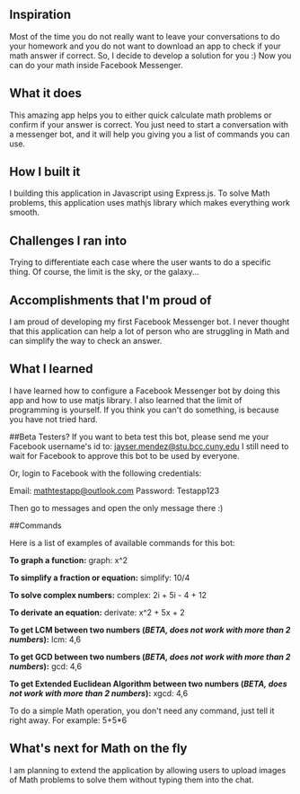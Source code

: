 ## Inspiration
Most of the time you do not really want to leave your conversations to do your homework and you do not want to download an app to check if your math answer if correct. So, I decide to develop a solution for you :) Now you can do your math inside Facebook Messenger.

## What it does
This amazing app helps you to either quick calculate math problems or confirm if your answer is correct. You just need to start a conversation with a messenger bot, and it will help you giving you a list of commands you can use.

## How I built it
I building this application in Javascript using Express.js. To solve Math problems, this application uses mathjs library which makes everything work smooth.

## Challenges I ran into
Trying to differentiate each case where the user wants to do a specific thing. Of course, the limit is the sky, or the galaxy...

## Accomplishments that I'm proud of
I am proud of developing my first Facebook Messenger bot. I never thought that this application can help a lot of person who are struggling in Math and can simplify the way to check an answer.

## What I learned
I have learned how to configure a Facebook Messenger bot by doing this app and how to use matjs library. I also learned that the limit of programming is yourself. If you think you can't do something, is because you have not tried hard.

##Beta Testers?
If you want to beta test this bot, please send me your Facebook username's id to: jayser.mendez@stu.bcc.cuny.edu
I still need to wait for Facebook to approve this bot to be used by everyone.

Or, login to Facebook with the following credentials:

Email: mathtestapp@outlook.com
Password: Testapp123

Then go to messages and open the only message there :)

##Commands

Here is a list of examples of available commands for this bot:

**To graph a function:**
graph: x^2

**To simplify a fraction or equation:**
simplify: 10/4

**To solve complex numbers:**
complex: 2i + 5i - 4 + 12

**To derivate an equation:**
derivate: x^2 + 5x + 2

**To get LCM between two numbers (_BETA, does not work with more than 2 numbers_):**
lcm: 4,6

**To get GCD between two numbers (_BETA, does not work with more than 2 numbers_):**
gcd: 4,6

**To get Extended Euclidean Algorithm between two numbers (_BETA, does not work with more than 2 numbers_):**
xgcd: 4,6

To do a simple Math operation, you don't need any command, just tell it right away. For example: 5+5*6

## What's next for Math on the fly
I am planning to extend the application by allowing users to upload images of Math problems to solve them without typing them into the chat.
